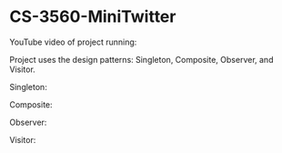 # CS-3560-MiniTwitter

YouTube video of project running: 

Project uses the design patterns: Singleton, Composite, Observer, and Visitor. 

Singleton: 

Composite:

Observer: 

Visitor: 
